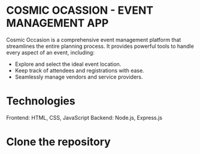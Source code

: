 # **COSMIC OCASSION - EVENT MANAGEMENT APP**

Cosmic Occasion is a comprehensive event management platform that streamlines the entire planning process. It provides powerful tools to handle every aspect of an event, including:
* Explore and select the ideal event location.
* Keep track of attendees and registrations with ease.
* Seamlessly manage vendors and service providers.
# Technologies
Frontend: HTML, CSS, JavaScript
Backend: Node.js, Express.js
# Clone the repository  
```bash


